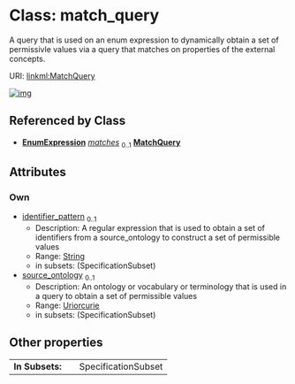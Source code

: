 
# Class: match_query

A query that is used on an enum expression to dynamically obtain a set of permissivle values via a query that matches on properties of the external concepts.

URI: [linkml:MatchQuery](https://w3id.org/linkml/MatchQuery)


[![img](https://yuml.me/diagram/nofunky;dir:TB/class/[EnumExpression]++-%20matches%200..1>[MatchQuery&#124;identifier_pattern:string%20%3F;source_ontology:uriorcurie%20%3F],[EnumExpression])](https://yuml.me/diagram/nofunky;dir:TB/class/[EnumExpression]++-%20matches%200..1>[MatchQuery&#124;identifier_pattern:string%20%3F;source_ontology:uriorcurie%20%3F],[EnumExpression])

## Referenced by Class

 *  **[EnumExpression](EnumExpression.md)** *[matches](matches.md)*  <sub>0..1</sub>  **[MatchQuery](MatchQuery.md)**

## Attributes


### Own

 * [identifier_pattern](identifier_pattern.md)  <sub>0..1</sub>
     * Description: A regular expression that is used to obtain a set of identifiers from a source_ontology to construct a set of permissible values
     * Range: [String](types/String.md)
     * in subsets: (SpecificationSubset)
 * [source_ontology](source_ontology.md)  <sub>0..1</sub>
     * Description: An ontology or vocabulary or terminology that is used in a query to obtain a set of permissible values
     * Range: [Uriorcurie](types/Uriorcurie.md)
     * in subsets: (SpecificationSubset)

## Other properties

|  |  |  |
| --- | --- | --- |
| **In Subsets:** | | SpecificationSubset |

